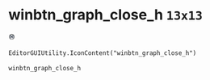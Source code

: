 # winbtn_graph_close_h `13x13`
<img src="/img/winbtn_graph_close_h.png" width=13 height=13>

``` CSharp
EditorGUIUtility.IconContent("winbtn_graph_close_h")
```
```
winbtn_graph_close_h
```
